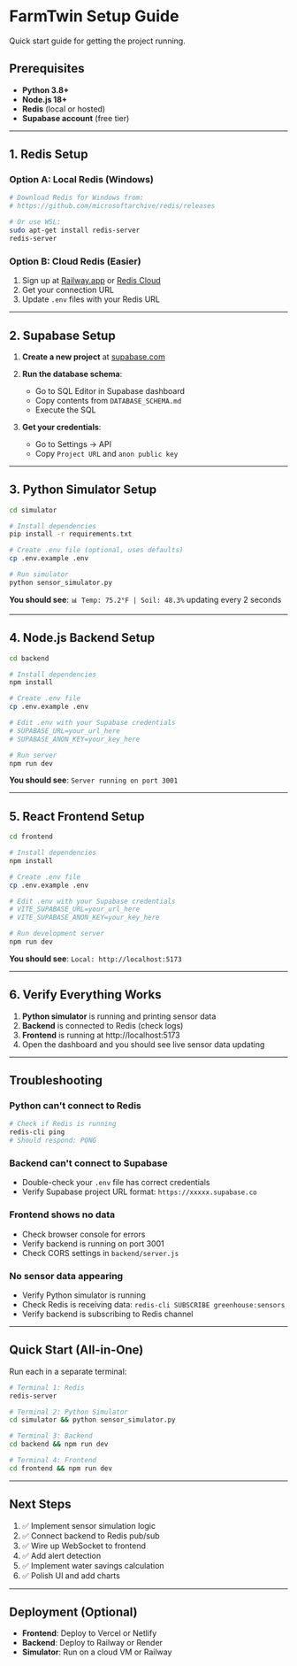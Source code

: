 # FarmTwin Setup Guide

Quick start guide for getting the project running.

## Prerequisites

- **Python 3.8+**
- **Node.js 18+**
- **Redis** (local or hosted)
- **Supabase account** (free tier)

---

## 1. Redis Setup

### Option A: Local Redis (Windows)
```bash
# Download Redis for Windows from:
# https://github.com/microsoftarchive/redis/releases

# Or use WSL:
sudo apt-get install redis-server
redis-server
```

### Option B: Cloud Redis (Easier)
1. Sign up at [Railway.app](https://railway.app) or [Redis Cloud](https://redis.com/try-free/)
2. Get your connection URL
3. Update `.env` files with your Redis URL

---

## 2. Supabase Setup

1. **Create a new project** at [supabase.com](https://supabase.com)

2. **Run the database schema**:
   - Go to SQL Editor in Supabase dashboard
   - Copy contents from `DATABASE_SCHEMA.md`
   - Execute the SQL

3. **Get your credentials**:
   - Go to Settings → API
   - Copy `Project URL` and `anon public key`

---

## 3. Python Simulator Setup

```bash
cd simulator

# Install dependencies
pip install -r requirements.txt

# Create .env file (optional, uses defaults)
cp .env.example .env

# Run simulator
python sensor_simulator.py
```

**You should see**: `📊 Temp: 75.2°F | Soil: 48.3%` updating every 2 seconds

---

## 4. Node.js Backend Setup

```bash
cd backend

# Install dependencies
npm install

# Create .env file
cp .env.example .env

# Edit .env with your Supabase credentials
# SUPABASE_URL=your_url_here
# SUPABASE_ANON_KEY=your_key_here

# Run server
npm run dev
```

**You should see**: `Server running on port 3001`

---

## 5. React Frontend Setup

```bash
cd frontend

# Install dependencies
npm install

# Create .env file
cp .env.example .env

# Edit .env with your Supabase credentials
# VITE_SUPABASE_URL=your_url_here
# VITE_SUPABASE_ANON_KEY=your_key_here

# Run development server
npm run dev
```

**You should see**: `Local: http://localhost:5173`

---

## 6. Verify Everything Works

1. **Python simulator** is running and printing sensor data
2. **Backend** is connected to Redis (check logs)
3. **Frontend** is running at http://localhost:5173
4. Open the dashboard and you should see live sensor data updating

---

## Troubleshooting

### Python can't connect to Redis
```bash
# Check if Redis is running
redis-cli ping
# Should respond: PONG
```

### Backend can't connect to Supabase
- Double-check your `.env` file has correct credentials
- Verify Supabase project URL format: `https://xxxxx.supabase.co`

### Frontend shows no data
- Check browser console for errors
- Verify backend is running on port 3001
- Check CORS settings in `backend/server.js`

### No sensor data appearing
- Verify Python simulator is running
- Check Redis is receiving data: `redis-cli SUBSCRIBE greenhouse:sensors`
- Verify backend is subscribing to Redis channel

---

## Quick Start (All-in-One)

Run each in a separate terminal:

```bash
# Terminal 1: Redis
redis-server

# Terminal 2: Python Simulator
cd simulator && python sensor_simulator.py

# Terminal 3: Backend
cd backend && npm run dev

# Terminal 4: Frontend
cd frontend && npm run dev
```

---

## Next Steps

1. ✅ Implement sensor simulation logic
2. ✅ Connect backend to Redis pub/sub
3. ✅ Wire up WebSocket to frontend
4. ✅ Add alert detection
5. ✅ Implement water savings calculation
6. ✅ Polish UI and add charts

---

## Deployment (Optional)

- **Frontend**: Deploy to Vercel or Netlify
- **Backend**: Deploy to Railway or Render
- **Simulator**: Run on a cloud VM or Railway
